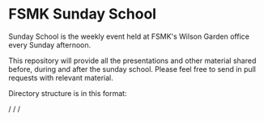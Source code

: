 FSMK Sunday School
==================

Sunday School is the weekly event held at FSMK's Wilson Garden office every Sunday afternoon. 

This repository will provide all the presentations and other material shared before, during and after the sunday school.
Please feel free to send in pull requests with relevant material.

Directory structure is in this format:

<year> / <month> / <Name of session> / <data>

